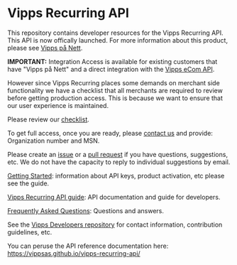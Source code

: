 # Vipps Recurring API

This repository contains developer resources for the Vipps Recurring API. This API is now offically launched.
For more information about this product, please see
[Vipps på Nett](https://www.vipps.no/bedrift/vipps-pa-nett).

**IMPORTANT:** Integration Access is available for existing customers that have
"Vipps på Nett" and a direct integration with the
[Vipps eCom API](https://github.com/vippsas/vipps-ecom-api).

However since Vipps Recurring places some demands on merchant side functionality we have a checklist that all merchants
are required to review before getting production access. This is because we want to ensure that our user experience is
maintained.

Please review our [checklist](https://github.com/vippsas/vipps-recurring-api/blob/master/vipps-recurring-api-checklist.md).

To get full access, once you are ready, please
[contact us](https://github.com/vippsas/vipps-developers/blob/master/contact.md)
and provide: Organization number and MSN.

Please
create an [issue](https://github.com/vippsas/vipps-recurring-api/issues)
or a [pull request](https://github.com/vippsas/vipps-recurring-api/pulls)
if you have questions, suggestions, etc. We do not have the capacity
to reply to individual suggestions by email.

[Getting Started](https://github.com/vippsas/vipps-developers/blob/master/vipps-getting-started.md): information about API keys, product activation, etc please see the guide.

[Vipps Recurring API guide](vipps-recurring-api.md): API documentation and guide for developers.

[Frequently Asked Questions](vipps-recurring-api-faq.md): Questions and answers.

See the [Vipps Developers repository](https://github.com/vippsas/vipps-developers)
for
contact information,
contribution guidelines,
etc.

You can peruse the API reference documentation here: https://vippsas.github.io/vipps-recurring-api/
